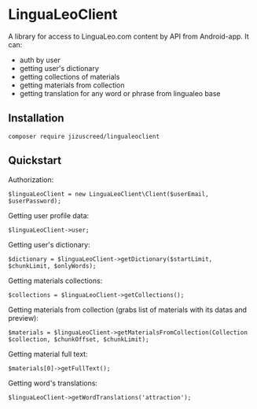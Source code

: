 # LinguaLeoClient
A library for access to LinguaLeo.com content by API from Android-app.
It can:
- auth by user
- getting user's dictionary
- getting collections of materials
- getting materials from collection
- getting translation for any word or phrase from lingualeo base

## Installation
```
composer require jizuscreed/lingualeoclient
```
## Quickstart
Authorization:
```
$linguaLeoClient = new LinguaLeoClient\Client($userEmail, $userPassword);
```
Getting user profile data:
```
$linguaLeoClient->user;
```
Getting user's dictionary:
```
$dictionary = $linguaLeoClient->getDictionary($startLimit, $chunkLimit, $onlyWords);
```
Getting materials collections:
```
$collections = $linguaLeoClient->getCollections();
```
Getting materials from collection (grabs list of materials with its datas and preview):
```
$materials = $linguaLeoClient->getMaterialsFromCollection(Collection $collection, $chunkOffset, $chunkLimit);
```
Getting material full text:
```
$materials[0]->getFullText();
```
Getting word's translations:
```
$linguaLeoClient->getWordTranslations('attraction');
```